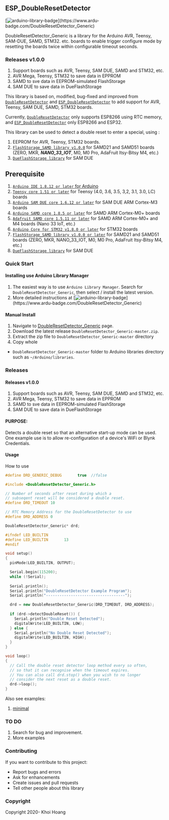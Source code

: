 ## ESP_DoubleResetDetector

[![arduino-library-badge](https://www.ardu-badge.com/badge/DoubleResetDetector_Generic.svg?)](https://www.ardu-badge.com/DoubleResetDetector_Generic)

DoubleResetDetector_Generic is a library for the Arduino AVR, Teensy, SAM-DUE, SAMD, STM32. etc. boards to enable trigger configure mode by resetting the boards twice within configurable timeout seconds.
   
### Releases v1.0.0

1. Support boards such as AVR, Teensy, SAM DUE, SAMD and STM32, etc.
2. AVR Mega, Teensy, STM32 to save data in EPPROM
3. SAMD to sve data in EEPROM-simulated FlashStorage
4. SAM DUE to save data in DueFlashStorage

This library is based on, modified, bug-fixed and improved from [`DoubleResetDetector`](https://github.com/datacute/DoubleResetDetector) and [`ESP_DoubleResetDetector`](https://github.com/khoih-prog/ESP_DoubleResetDetector) to add support for AVR, Teensy, SAM DUE, SAMD, STM32 boards.

Currently, [`DoubleResetDetector`](https://github.com/datacute/DoubleResetDetector) only supports ESP8266 using RTC memory, and [`ESP_DoubleResetDetector`](https://github.com/khoih-prog/ESP_DoubleResetDetector) only ESP8266 and ESP32.
 
This library can be used to detect a double reset to enter a special, using :

1. EEPROM for AVR, Teensy, STM32 boards.
2. [`FlashStorage_SAMD library v1.0.0`](https://github.com/khoih-prog/FlashStorage_SAMD) for SAMD21 and SAMD51 boards (ZERO, MKR, ***NANO_33_IOT***, M0, M0 Pro, AdaFruit Itsy-Bitsy M4, etc.)
3. [`DueFlashStorage library`](https://github.com/sebnil/DueFlashStorage) for SAM DUE

## Prerequisite
 1. [`Arduino IDE 1.8.12 or later` for Arduino](https://www.arduino.cc/en/Main/Software)
 2. [`Teensy core 1.51 or later`](https://www.pjrc.com/teensy/td_download.html) for Teensy (4.0, 3.6, 3.5, 3,2, 3.1, 3.0, LC) boards
 3. [`Arduino SAM DUE core 1.6.12 or later`](https://www.arduino.cc/en/Guide/ArduinoDue) for SAM DUE ARM Cortex-M3 boards
 4. [`Arduino SAMD core 1.8.5 or later`](https://www.arduino.cc/en/Guide/ArduinoM0) for SAMD ARM Cortex-M0+ boards
 5. [`Adafruit SAMD core 1.5.11 or later`](https://www.adafruit.com/) for SAMD ARM Cortex-M0+ and M4 boards (Nano 33 IoT, etc.)
 6. [`Arduino Core for STM32 v1.8.0 or later`](https://github.com/khoih-prog/Arduino_Core_STM32) for STM32 boards
 7. [`FlashStorage_SAMD library v1.0.0 or later`](https://github.com/khoih-prog/FlashStorage_SAMD) for SAMD21 and SAMD51 boards (ZERO, MKR, NANO_33_IOT, M0, M0 Pro, AdaFruit Itsy-Bitsy M4, etc.)
 8. [`DueFlashStorage library`](https://github.com/sebnil/DueFlashStorage) for SAM DUE

### Quick Start

#### Installing use Arduino Library Manager

1. The easiest way is to use `Arduino Library Manager`. Search for `DoubleResetDetector_Generic`, then select / install the latest version.
2. More detailed instructions at [![arduino-library-badge](https://www.ardu-badge.com/badge/DoubleResetDetector_Generic.svg?)](https://www.ardu-badge.com/DoubleResetDetector_Generic)

#### Manual Install

1. Navigate to [DoubleResetDetector_Generic](https://github.com/khoih-prog/DoubleResetDetector_Generic) page.
2. Download the latest release `DoubleResetDetector_Generic-master.zip`.
3. Extract the zip file to `DoubleResetDetector_Generic-master` directory 
4. Copy whole 
  - `DoubleResetDetector_Generic-master` folder to Arduino libraries directory such as `~/Arduino/libraries`.

### Releases

#### Releases v1.0.0

1. Support boards such as AVR, Teensy, SAM DUE, SAMD and STM32, etc.
2. AVR Mega, Teensy, STM32 to save data in EPPROM
3. SAMD to sve data in EEPROM-simulated FlashStorage
4. SAM DUE to save data in DueFlashStorage

#### PURPOSE:

Detects a double reset so that an alternative start-up mode can be used. One example use is to allow re-configuration of a device's WiFi or Blynk Credentials.

#### Usage

How to use

```cpp
#define DRD_GENERIC_DEBUG       true  //false

#include <DoubleResetDetector_Generic.h>

// Number of seconds after reset during which a
// subseqent reset will be considered a double reset.
#define DRD_TIMEOUT 10

// RTC Memory Address for the DoubleResetDetector to use
#define DRD_ADDRESS 0

DoubleResetDetector_Generic* drd;

#ifndef LED_BUILTIN
#define LED_BUILTIN       13         
#endif

void setup()
{
  pinMode(LED_BUILTIN, OUTPUT);

  Serial.begin(115200);
  while (!Serial);
  
  Serial.println();
  Serial.println("DoubleResetDetector Example Program");
  Serial.println("-----------------------------------");

  drd = new DoubleResetDetector_Generic(DRD_TIMEOUT, DRD_ADDRESS);
  
  if (drd->detectDoubleReset()) {
    Serial.println("Double Reset Detected");
    digitalWrite(LED_BUILTIN, LOW);
  } else {
    Serial.println("No Double Reset Detected");
    digitalWrite(LED_BUILTIN, HIGH);
  }
}

void loop()
{
  // Call the double reset detector loop method every so often,
  // so that it can recognise when the timeout expires.
  // You can also call drd.stop() when you wish to no longer
  // consider the next reset as a double reset.
  drd->loop();
}
```

Also see examples: 
1. [minimal](examples/minimal)

### TO DO

1. Search for bug and improvement.
2. More examples


### Contributing
If you want to contribute to this project:
- Report bugs and errors
- Ask for enhancements
- Create issues and pull requests
- Tell other people about this library

### Copyright
Copyright 2020- Khoi Hoang

